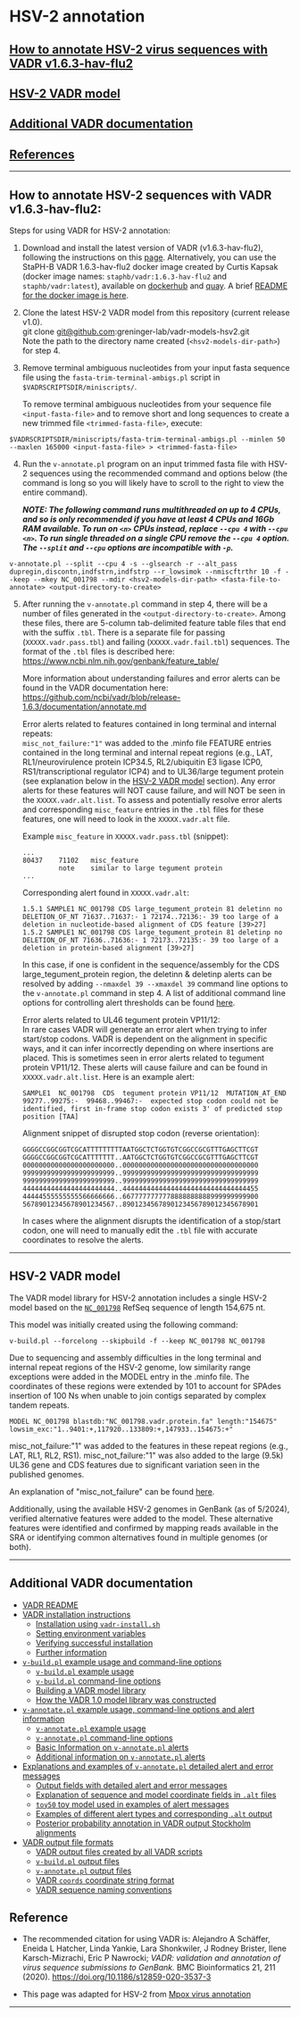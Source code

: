 # <a name="documentation"></a>HSV-2 annotation

## [How to annotate HSV-2 virus sequences with VADR v1.6.3-hav-flu2](#howto)

## [HSV-2 VADR model](#hsv2model)

## [Additional VADR documentation](#docs)

## [References](#reference)

---
## <a name="howto"></a>How to annotate HSV-2 sequences with VADR v1.6.3-hav-flu2:

Steps for using VADR for HSV-2 annotation:

1. Download and install the latest version of VADR (v1.6.3-hav-flu2), following the
   instructions on this [page](https://github.com/ncbi/vadr/blob/vadr-1.6.3/documentation/install.md).
   Alternatively, you can use the StaPH-B VADR 1.6.3-hav-flu2
   docker image created by Curtis Kapsak (docker image names:
   `staphb/vadr:1.6.3-hav-flu2` and `staphb/vadr:latest`), available on 
   [dockerhub](https://hub.docker.com/r/staphb/vadr/tags) and
   [quay](https://quay.io/repository/staphb/vadr?tab=tags). A brief
   [README for the docker image is here](https://github.com/StaPH-B/docker-builds/tree/master/vadr/1.6.3-hav-flu2).
 
2. Clone the latest HSV-2 VADR model from this repository (current release v1.0).<br/>
   git clone git@github.com:greninger-lab/vadr-models-hsv2.git<br/>
   Note the path to the directory name created (`<hsv2-models-dir-path>`) for step 4.

4. Remove terminal ambiguous nucleotides from your
   input fasta sequence file using the `fasta-trim-terminal-ambigs.pl`
   script in `$VADRSCRIPTSDIR/miniscripts/`.

   To remove terminal ambiguous nucleotides from your sequence file
   `<input-fasta-file>` and to remove short and long sequences to create a new trimmed file
   `<trimmed-fasta-file>`, execute:

```
$VADRSCRIPTSDIR/miniscripts/fasta-trim-terminal-ambigs.pl --minlen 50 --maxlen 165000 <input-fasta-file> > <trimmed-fasta-file>
```        

4. Run the `v-annotate.pl` program on an input trimmed fasta file with
   HSV-2 sequences using the recommended command and options
   below (the command is long so you will likely have to scroll to the right to view the entire command).

   ***NOTE: The following command runs multithreaded on up to 4 CPUs,
   and so is only recommended if you have at least 4 CPUs and 16Gb RAM
   available. To run on `<n>` CPUs instead, replace `--cpu 4` with
   `--cpu <n>`. To run single threaded on a single CPU remove the
   `--cpu 4` option. The `--split` and `--cpu` options are
   incompatible with `-p`.***

```
v-annotate.pl --split --cpu 4 -s --glsearch -r --alt_pass dupregin,discontn,indfstrn,indfstrp --r_lowsimok --nmiscftrthr 10 -f --keep --mkey NC_001798 --mdir <hsv2-models-dir-path> <fasta-file-to-annotate> <output-directory-to-create>
```

5. After running the `v-annotate.pl` command in step 4, there will be a number of files
   generated in the `<output-directory-to-create>`. Among these files, there are 5-column
   tab-delimited feature table files that end with the suffix `.tbl`. There is a separate
   file for passing (`XXXXX.vadr.pass.tbl`) and failing (`XXXXX.vadr.fail.tbl`) sequences.
   The format of the `.tbl` files is described here:
   https://www.ncbi.nlm.nih.gov/genbank/feature_table/

   More information about understanding failures and error alerts can be found in the VADR
   documentation here: https://github.com/ncbi/vadr/blob/release-1.6.3/documentation/annotate.md

   Error alerts related to features contained in long terminal and internal repeats:<br/>
   `misc_not_failure:"1"` was added to the .minfo file FEATURE entries contained in the long terminal
   and internal repeat regions (e.g., LAT, RL1/neurovirulence protein ICP34.5,
   RL2/ubiquitin E3 ligase ICP0, RS1/transcriptional regulator ICP4) and to
   UL36/large tegument protein (see explanation below in the [HSV-2 VADR model](#hsv2model) section).
   Any error alerts for these features will NOT cause failure, and will NOT be
   seen in the `XXXXX.vadr.alt.list`. To assess and potentially resolve error alerts
   and corresponding `misc_feature` entries in the `.tbl` files for these features, one
   will need to look in the `XXXXX.vadr.alt` file.

   Example `misc_feature` in `XXXXX.vadr.pass.tbl` (snippet):
   ```
   ...
   80437	71102	misc_feature
			note	similar to large tegument protein
   ...
   ```
   Corresponding alert found in `XXXXX.vadr.alt`:
   ```
   1.5.1 SAMPLE1 NC_001798 CDS large_tegument_protein 81 deletinn no DELETION_OF_NT 71637..71637:- 1 72174..72136:- 39 too large of a deletion in nucleotide-based alignment of CDS feature [39>27]
   1.5.2 SAMPLE1 NC_001798 CDS large_tegument_protein 81 deletinp no DELETION_OF_NT 71636..71636:- 1 72173..72135:- 39 too large of a deletion in protein-based alignment [39>27]
   ```
   In this case, if one is confident in the sequence/assembly for the CDS large_tegument_protein region,
   the deletinn & deletinp alerts can be resolved by adding `--nmaxdel 39 --xmaxdel 39` command line
   options to the `v-annotate.pl` command in step 4. A list of additional command line options for
   controlling alert thresholds can be found [here](https://github.com/ncbi/vadr/blob/release-1.6.3/documentation/annotate.md#v-annotatepl-options-for-controlling-thresholds-related-to-alerts-).

   Error alerts related to UL46 tegument protein VP11/12:<br/>
   In rare cases VADR will generate an error alert when trying to infer start/stop codons.
   VADR is dependent on the alignment in specific ways, and it can infer incorrectly depending on where
   insertions are placed. This is sometimes seen in error alerts related to tegument protein VP11/12.
   These alerts will cause failure and can be found in `XXXXX.vadr.alt.list`. Here is an
   example alert: 
   ```
   SAMPLE1  NC_001798  CDS  tegument protein VP11/12  MUTATION_AT_END 99277..99275:-  99468..99467:-  expected stop codon could not be identified, first in-frame stop codon exists 3' of predicted stop position [TAA]
   ```  
   Alignment snippet of disrupted stop codon (reverse orientation):
   ```
   GGGGCCGGCGGTCGCATTTTTTTTTAATGGCTCTGGTGTCGGCCGCGTTTGAGCTTCGT
   GGGGCCGGCGGTCGCATTTTTTT..AATGGCTCTGGTGTCGGCCGCGTTTGAGCTTCGT
   00000000000000000000000..0000000000000000000000000000000000
   99999999999999999999999..9999999999999999999999999999999999
   99999999999999999999999..9999999999999999999999999999999999
   44444444444444444444444..4444444444444444444444444444444455
   44444555555555566666666..6677777777778888888888999999999900
   56789012345678901234567..8901234567890123456789012345678901
   ```
   In cases where the alignment disrupts the identification of a stop/start codon, one will need
   to manually edit the `.tbl` file with accurate coordinates to resolve the alerts.

---
## <a name="hsv2model"></a>HSV-2 VADR model

The VADR model library for HSV-2 annotation includes a single HSV-2
model based on the
[`NC_001798`](https://www.ncbi.nlm.nih.gov/nuccore/NC_001798.2)
RefSeq sequence of length 154,675 nt.

This model was initially created using the following command:
```
v-build.pl --forcelong --skipbuild -f --keep NC_001798 NC_001798
```
Due to sequencing and assembly difficulties in the long terminal and 
internal repeat regions of the HSV-2 genome, low similarity range 
exceptions were added in the MODEL entry in the .minfo file. The 
coordinates of these regions were extended by 101 to account for 
SPAdes insertion of 100 Ns when unable to join contigs separated 
by complex tandem repeats. 
```
MODEL NC_001798 blastdb:"NC_001798.vadr.protein.fa" length:"154675" lowsim_exc:"1..9401:+,117920..133809:+,147933..154675:+"
```
misc_not_failure:"1" was added to the features in these repeat regions 
(e.g., LAT, RL1, RL2, RS1).
misc_not_failure:"1" was also added to the large (9.5k) UL36 gene 
and CDS features due to significant variation seen in the published genomes.

An explanation of "misc_not_failure" can be found [here](https://github.com/ncbi/vadr/blob/vadr-1.6.3/documentation/annotate.md#mnf).

Additionally, using the available HSV-2 genomes in GenBank (as of 5/2024), 
verified alternative features were added to the model. These 
alternative features were identified and confirmed by mapping reads 
available in the SRA or identifying common alternatives found in multiple 
genomes (or both). 

---

## <a name="docs"> Additional VADR documentation

* [VADR README](https://github.com/ncbi/vadr/blob/master/README.md#top)
* [VADR installation instructions](https://github.com/ncbi/vadr/blob/master/documentation/install.md#top)
  * [Installation using `vadr-install.sh`](https://github.com/ncbi/vadr/blob/master/documentation/install.md#install)
  * [Setting environment variables](https://github.com/ncbi/vadr/blob/master/documentation/install.md#environment)
  * [Verifying successful installation](https://github.com/ncbi/vadr/blob/master/documentation/install.md#tests)
  * [Further information](https://github.com/ncbi/vadr/blob/master/documentation/install.md#further)
* [`v-build.pl` example usage and command-line options](https://github.com/ncbi/vadr/blob/master/documentation/build.md#top)
  * [`v-build.pl` example usage](https://github.com/ncbi/vadr/blob/master/documentation/build.md#exampleusage)
  * [`v-build.pl` command-line options](https://github.com/ncbi/vadr/blob/master/documentation/build.md#options)
  * [Building a VADR model library](https://github.com/ncbi/vadr/blob/master/documentation/build.md#library)
  * [How the VADR 1.0 model library was constructed](https://github.com/ncbi/vadr/blob/master/documentation/build.md#1.0library)
* [`v-annotate.pl` example usage, command-line options and alert information](https://github.com/ncbi/vadr/blob/master/documentation/annotate.md#top)
  * [`v-annotate.pl` example usage](https://github.com/ncbi/vadr/blob/master/documentation/annotate.md#exampleusage)
  * [`v-annotate.pl` command-line options](https://github.com/ncbi/vadr/blob/master/documentation/annotate.md#options)
  * [Basic Information on `v-annotate.pl` alerts](https://github.com/ncbi/vadr/blob/master/documentation/annotate.md#alerts)
  * [Additional information on `v-annotate.pl` alerts](https://github.com/ncbi/vadr/blob/master/documentation/annotate.md#alerts2)
* [Explanations and examples of `v-annotate.pl` detailed alert and error messages](https://github.com/ncbi/vadr/blob/master/documentation/alerts.md#top)
  * [Output fields with detailed alert and error messages](https://github.com/ncbi/vadr/blob/master/documentation/alerts.md#files)
  * [Explanation of sequence and model coordinate fields in `.alt` files](https://github.com/ncbi/vadr/blob/master/documentation/alerts.md#coords)
  * [`toy50` toy model used in examples of alert messages](https://github.com/ncbi/vadr/blob/master/documentation/alerts.md#toy)
  * [Examples of different alert types and corresponding `.alt` output](https://github.com/ncbi/vadr/blob/master/documentation/alerts.md#examples)
  * [Posterior probability annotation in VADR output Stockholm alignments](https://github.com/ncbi/vadr/blob/master/documentation/alerts.md#pp)
* [VADR output file formats](https://github.com/ncbi/vadr/blob/master/documentation/formats.md#top)
  * [VADR output files created by all VADR scripts](https://github.com/ncbi/vadr/blob/master/documentation/formats.md#generic)
  * [`v-build.pl` output files](https://github.com/ncbi/vadr/blob/master/documentation/formats.md#build)
  * [`v-annotate.pl` output files](https://github.com/ncbi/vadr/blob/master/documentation/formats.md#annotate)
  * [VADR `coords` coordinate string format](https://github.com/ncbi/vadr/blob/master/documentation/formats.md#coords)
  * [VADR sequence naming conventions](https://github.com/ncbi/vadr/blob/master/documentation/formats.md#seqnames)


## Reference <a name="reference"></a>
* The recommended citation for using VADR is:
  Alejandro A Schäffer, Eneida L Hatcher, Linda Yankie, Lara Shonkwiler,
  J Rodney Brister, Ilene Karsch-Mizrachi, Eric P Nawrocki; *VADR:
  validation and annotation of virus sequence submissions to
  GenBank.* BMC Bioinformatics 21, 211
  (2020). https://doi.org/10.1186/s12859-020-3537-3

* This page was adapted for HSV-2 from [Mpox virus annotation](https://github.com/ncbi/vadr/wiki/Mpox-virus-annotation)

---
